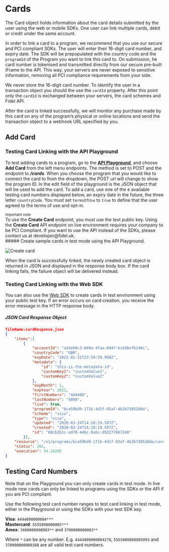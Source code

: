 # Cards
The Card object holds information about the card details submitted by the user using the web or mobile SDKs. One user can link multiple cards, debit or credit under the same account.

In order to link a card to a program, we recommend that you use our secure and PCI compliant SDKs. The user will enter their 16-digit card number, and expiry date.  The SDK will be prepopulated with the country code and the `programId` of the Program you want to link this card to. On submission, he card number is tokenised and transmitted directly from our secure pre-built iFrame to the API. This way, your servers are never exposed to sensitive information, removing all PCI compliance requirements from your side.

We never store the 16-digit card number. To identify the user in a transaction object you should the use the `cardId` property. After this point only the `cardId` is exchanged between your servers, the card schemes and Fidel API.

After the card is linked successfully, we will monitor any purchase made by this card on any of the program’s physical or online locations and send the transaction object to a webhook URL specified by you.

## Add Card

### Testing Card Linking with the API Playground
To test adding cards to a program, go to the [**API Playground**](https://dashboard.fidel.uk/playground), and choose **Add Card** from the left menu endpoints.  The method is set to POST and the endpoint to **_/cards_**.  When you choose the program that you would like to connect the card to from the dropdown, the POST url will change to show the program ID.  In the edit field of the playground is the JSON object that will be used to add the card. To add a card, use one of the e available testing card numbers displayed below, an expiry date in the future, the three letter `countryCode`. You must set `termsOfUse` to `true` to define that the user agreed to the terms of use and opt-in. 

<div class="info-box">
    <small>Important note</small><br/>
    To use the <strong>Create Card</strong> endpoint, you must use the test public key. Using the <strong>Create Card</strong> API endpoint on live environment requires your company to be PCI Compliant. If you want to use the API instead of the SDKs, please contact us at developer@fidel.uk.
</div>
##### Create sample cards in test mode using the API Playground.

![Create card](https://docs.fidel.uk/assets/images/create-card.png "Create card")

When the card is successfully linked, the newly created card object is returned in JSON and displayed in the response body box. If the card linking fails, the failure object will be delivered instead.  
### Testing Card Linking with the Web SDK
You can also use the [Web SDK](/web-sdk) to create cards in test environment using your public test key. If an error occurs on card creation, you receive the error message in the HTTP response body.

##### JSON Card Response Object

```json
fileName:cardResponse.json
{
    "items":[
        {
            "accountId": "a3de60c3-849a-4faa-8447-bcd16efb148c",
            "countryCode": "GBR",
            "expDate": "2022-01-31T23:59:59.999Z",
            "metadata": {
                "id": "this-is-the-metadata-id",
                "customKey1": "customValue1",
                "customKey2": "customValue2"
            },
            "expMonth": 1,
            "expYear": 2022,
            "firstNumbers": "444400",
            "lastNumbers": "4898",
            "live": true,
            "programId": "bca59bd9-171b-4d1f-92af-4b2b7305268a",
            "scheme": "visa",
            "type": "visa",
            "updated": "2020-03-24T14:10:19.597Z",
            "created": "2020-03-24T14:10:19.597Z",
            "id": "68cb2b1c-ad78-44bc-8abc-d93277667240"
        }],
    "resource": "/v1/programs/bca59bd9-171b-4d1f-92af-4b2b7305268a/cards",
    "status": 201,
    "execution": 34.24295
}
```

## Testing Card Numbers

Note that on the Playground you can only create cards in test mode. In live mode new cards can only be linked to programs using the SDKs or the API if you are PCI compliant.

Use the following test card number ranges to test card linking in test mode, either in the Playground or using the SDKs with your test SDK key.

**Visa**: `4444000000004***`  
**Mastercard**: `5555000000005***`  
**Amex**: `3400000000003**` and `3700000000003**`

Where `*` can be any number. E.g. `4444000000004278`, `5555000000005093` and `370000000000388` are all valid test card numbers.
